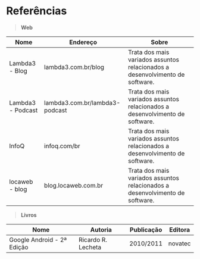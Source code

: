 # Referências 

> **Web**

Nome | Endereço | Sobre 
--- | --- | --- 
Lambda3 - Blog | lambda3.com.br/blog | Trata dos mais variados assuntos relacionados a desenvolvimento de software. 
Lambda3 - Podcast | lambda3.com.br/lambda3-podcast | Trata dos mais variados assuntos relacionados a desenvolvimento de software. 
InfoQ | infoq.com/br | Trata dos mais variados assuntos relacionados a desenvolvimento de software. 
locaweb - blog | blog.locaweb.com.br  | Trata dos mais variados assuntos relacionados a desenvolvimento de software. 

> **Livros**

Nome | Autoria | Publicação | Editora 
--- | --- | --- | --- 
Google Android - 2ª Edição | Ricardo R. Lecheta | 2010/2011 | novatec 
